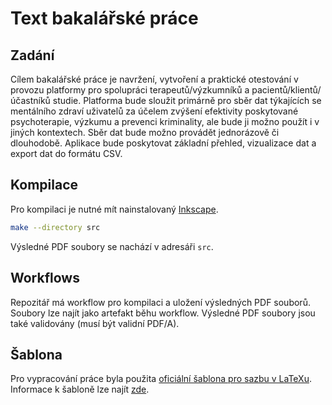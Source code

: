 # Text bakalářské práce

## Zadání

Cílem bakalářské práce je navržení, vytvoření a praktické otestování v provozu
platformy pro spolupráci terapeutů/výzkumníků a pacientů/klientů/účastníků
studie. Platforma bude sloužit primárně pro sběr dat týkajících se mentálního
zdraví uživatelů za účelem zvýšení efektivity poskytované psychoterapie, výzkumu
a prevenci kriminality, ale bude ji možno použít i v jiných kontextech. Sběr dat
bude možno provádět jednorázově či dlouhodobě. Aplikace bude poskytovat základní
přehled, vizualizace dat a export dat do formátu CSV.

## Kompilace

Pro kompilaci je nutné mít nainstalovaný [Inkscape](https://inkscape.org/).

```bash
make --directory src
```

Výsledné PDF soubory se nachází v adresáři `src`.

## Workflows

Repozitář má workflow pro kompilaci a uložení výsledných PDF souborů. Soubory
lze najít jako artefakt běhu workflow. Výsledné PDF soubory jsou také validovány
(musí být validní PDF/A).

## Šablona

Pro vypracování práce byla použita [oficiální šablona pro sazbu v
LaTeXu][oficialni-sablona]. Informace k šabloně lze najít [zde][sablona-readme].

[oficialni-sablona]:
  https://www.mff.cuni.cz/cs/studenti/bc-a-mgr-studium/bakalarske-a-diplomove-prace
[sablona-readme]: ./SABLONA-README
